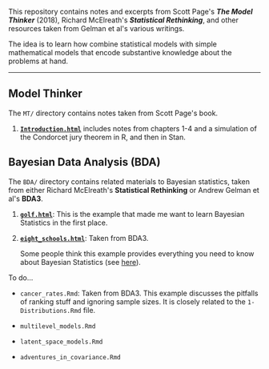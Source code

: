 
This repository contains notes and excerpts from Scott Page's ___The Model Thinker___ (2018), Richard McElreath's ___Statistical Rethinking___, and other resources taken from Gelman et al's various writings.

The idea is to learn how combine statistical models with simple mathematical models that encode substantive knowledge about the problems at hand.

****

## Model Thinker

The `MT/` directory contains notes taken from Scott Page's book.

1. [**`Introduction.html`**](https://acastroaraujo.github.io/ModelThinker/MT/0-Introduction.html) includes notes from chapters 1-4 and a simulation of the Condorcet jury theorem in R, and then in Stan.

## Bayesian Data Analysis (BDA)

The `BDA/` directory contains related materials to Bayesian statistics, taken from either Richard McElreath's **Statistical Rethinking** or Andrew Gelman et al's **BDA3**.

1. [**`golf.html`**](https://acastroaraujo.github.io/ModelThinker/BDA/golf.html): This is the example that made me want to learn Bayesian Statistics in the first place.

2. [**`eight_schools.html`**](https://acastroaraujo.github.io/ModelThinker/BDA/eight_schools.html): Taken from BDA3.

    Some people think this example provides everything you need to know about Bayesian Statistics (see [here](https://statmodeling.stat.columbia.edu/2014/01/21/everything-need-know-bayesian-statistics-learned-eight-schools/)).

To do...

- `cancer_rates.Rmd`: Taken from BDA3. This example discusses the pitfalls of ranking stuff and ignoring sample sizes. It is closely related to the `1-Distributions.Rmd` file.

- `multilevel_models.Rmd`

- `latent_space_models.Rmd`

- `adventures_in_covariance.Rmd`



